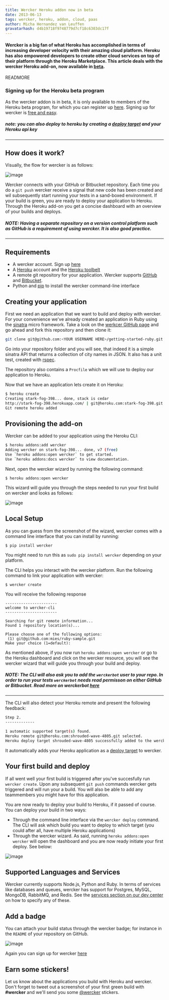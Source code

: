 ```yaml
---
title: Wercker Heroku addon now in beta
date: 2013-06-13
tags: wercker, heroku, addon, cloud, paas
author: Micha Hernandez van Leuffen
gravatarhash: d4b19718f9748779d7cf18c6303dc17f
---
```


<h4 class="subheader">
Wercker is a big fan of what Heroku has accomplished in terms of increasing developer velocity with their amazing cloud platform. Heroku has also empowered developers to create other cloud services on top of their platform through the Heroku Marketplace. This article deals with the wercker Heroku add-on, now available in <a href="https://addons.heroku.com/wercker">beta</a>.
</h4>

READMORE

### Signing up for the Heroku beta program
As the wercker addon is in beta, it is only available to members of the Heroku beta program, for which you can register up [here](https://beta.heroku.com/). Signing up for wercker is [free and easy](https://app.wercker.com/users/new/).

##### note: you can also deploy to heroku by creating a [deploy target](http://devcenter.wercker.com/articles/introduction/deployment.html) and your Heroku api key
****

## How does it work?

Visually, the flow for wercker is as follows:

![image](http://f.cl.ly/items/24352w223K2v142I1Y1V/heroku_flow.jpg)

Wercker connects with your GitHub or Bitbucket repository. Each time you do a `git push` wercker receive a signal that new code has been created and wil subsequently start running your tests in a sand-boxed environment. If your build is green, you are ready to deploy your application to Heroku. Through the Heroku add-on you get a concise dashboard with an overview of your builds and deploys.

##### NOTE: Having a separate repository on a version control platform such as GitHub is a requirement of using wercker. It is also good practice.
****


## Requirements

- A wercker account. Sign up [here](https://app.wercker.com/users/new/)
- A [Heroku](http://heroku.com) account and the [Heroku toolbelt](http://toolbelt.heroku.com)
- A remote git repository for your application. Wercker supports [GitHub](http://github.com) and [Bitbucket](http://bitbucket.org).
- Python and [pip](http://www.pip-installer.org/) to install the wercker command-line interface


## Creating your application
First we need an application that we want to build and deploy with wercker. For your convenience we've already created an application in Ruby using
the [sinatra](http://sinatrarb.com) micro framework. Take a look on the
[werkcer GitHub page](https://github.com/wercker/getting-started-ruby) and go ahead and fork
this repository and then clone it:

``` bash
git clone git@github.com:<YOUR USERNAME HERE>/getting-started-ruby.git
```

Go into your repository folder and you will see, that indeed it is a simple
sinatra API that returns a collection of city names in JSON. It also has
a unit test, created with [rspec](http://rspec.info/).

The repository also contains a `Procfile` which we will use to deploy
our application to Heroku.

Now that we have an application lets create it on Heroku:

``` bash
$ heroku create
Creating stark-fog-398... done, stack is cedar
http://stark-fog-398.herokuapp.com/ | git@heroku.com:stark-fog-398.git
Git remote heroku added
```

## Provisioning the add-on
Wercker can be added to your application using the Heroku CLI:

``` bash
$ heroku addons:add wercker
Adding wercker on stark-fog-398... done, v7 (free)
Use `heroku addons:open wercker` to get started.
Use `heroku addons:docs wercker` to view documentation.
```


Next, open the wercker wizard by running the following command:

    $ heroku addons:open wercker

This wizard will guide you through the steps needed to run your first build on wercker and looks as follows:

![image](http://f.cl.ly/items/1s0r1b42003x2K1y2T3S/Screen%20Shot%202013-06-13%20at%202.39.01%20PM.png)

## Local Setup

As you can guess from the screenshot of the wizard, wercker comes with a command line interface that you can install by running:

    $ pip install wercker

You might need to run this as `sudo pip install wercker` depending on your platform.


The CLI helps you interact with the wercker platform. Run the following command to link your application with wercker:

    $ wercker create

You will receive the following response

    -----------------------
    welcome to wercker-cli
    -----------------------

    Searching for git remote information...
    Found 1 repository location(s)...

    Please choose one of the following options:
     (1) git@github.com:mies/ruby-sample.git
    Make your choice (1=default):

As mentioned above, if you now run `heroku addons:open wercker` or go to the Heroku dashboard and click on the wercker resource, you will see the wercker wizard that will guide you through your build and deploy.

##### NOTE: The CLI will also ask you to add the `werckerbot` user to your repo. In order to run your tests `werckerbot` needs read permisson on either GitHub or Bitbucket. Read more on werckerbot [here](http://devcenter.wercker.com/articles/gettingstarted/werckerbot.html)
****

The CLI will also detect your Heroku remote and present the following feedback:


``` bash
Step 2.
-------------

1 automatic supported target(s) found.
Heroku remote git@heroku.com:shrouded-wave-4805.git selected.
Heroku deploy target shrouded-wave-4805 successfully added to the wercker application
````

It automatically adds your Heroku application as a [deploy target](http://devcenter.wercker.com/articles/introduction/deployment.html) to wercker.


## Your first build and deploy

If all went well your first build is triggered after you've succesfully run `wercker create`. Upon any subsequent `git push` commands wercker gets triggered and will run your a build. You will also be able to add any teammembers you might have for this application.

You are now ready to deploy your build to Heroku, if it passed of course. You can deploy your build in two ways:

- Through the command line interface via the `wercker deploy` command. The CLI will ask which build you want to deploy to which target (you could after all, have multiple Heroku applications)
- Through the wercker wizard. As said, running `heroku addons:open wercker` will open the dashboard and you are now ready initiate your first deploy. See below:

![image](http://f.cl.ly/items/150j0P2L1x1Q2w1E3o3U/Screen%20Shot%202013-06-13%20at%203.01.46%20PM.png)


## Supported Languages and Services

Wercker currently supports Node.js, Python and Ruby. In terms of services like databases and queues, wercker has support for Postgres, MySQL, MongoDB, RabbitMQ, and Redis. See the [services section on our dev center](http://devcenter.wercker.com/articles/services/) on how to specify any of these.

## Add a badge

You can attach your build status through the wercker badge; for instance in the `README` of your repository on GitHub.

![image](http://f.cl.ly/items/0A1i3y2c3J1E2R0r2F0i/Screen%20Shot%202013-06-13%20at%202.45.46%20PM.png)

Again you can sign up for wercker [here](https://app.wercker.com/users/new/)

## Earn some stickers!

Let us know about the applications you build with Heroku and wercker. Don't forget to tweet out a screenshot of your first green build with **#wercker** and we'll send you some [@wercker](http://twitter.com/wercker) stickers.

